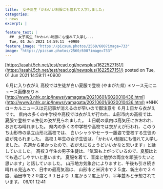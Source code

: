 ```yaml
---
title:  女子高生「かわいい制服にも憧れて入学しました」 
categories:
- news
excerpt: |
  
feature_text: |
  ##  女子高生「かわいい制服にも憧れて入学し...
  Tue, 01 Jun 2021 14:59:11  +0900
feature_image: "https://picsum.photos/2560/600?image=733"
image: "https://picsum.photos/2560/600?image=733"
---
```


[https://asahi.5ch.net/test/read.cgi/newsplus/1622527151/](https://asahi.5ch.net/test/read.cgi/newsplus/1622527151/)
posted on Tue, 01 Jun 2021 14:59:11  +0900

<!--more-->

６月に入り衣がえ 高校では生徒が白い夏服で登校 (やまがた県) ＊ソース元にニュース画像あり＊ [http://www3.nhk.or.jp/lnews/yamagata/20210601/6020010436.html](http://www3.nhk.or.jp/lnews/yamagata/20210601/6020010436.html) ※NHKローカルニュースは元記事が消えるのが早いので御注意を ６月１日から衣がえです。 県内の多くの中学校や高校では衣がえが行われ、山形市内の高校では、 夏服で登校する生徒の姿が見られました。 １日朝の県内は高気圧におおわれ、おおむね晴れました。 県内の多くの中学校や高校では衣がえが行われ、このうち山形市の県立山形北高校では、 白いシャツやセーラー服姿で登校する生徒の姿が見られました。 高校１年生の女子生徒は、「かわいい制服にも憧れて入学しました。 先週から暑かったので、衣がえにちょうどいいかなと思います」と話していました。 高校３年生の男子生徒は、「気温も上がっているので、夏服はとても過ごしやすいと思います。 夏服を着て、音楽と勉学の両立を頑張りたいと思います」と話していました。 山形地方気象台によりますと、午後も引き続き晴れる見込みで、日中の最高気温は、 山形市と米沢市で２５度、新庄市で２４度、酒田市で２０度と３１日より １度から２度上がり、平年並みと予想されています。 06/01 12:41
